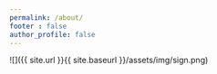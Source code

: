 ```yaml
---
permalink: /about/
footer : false
author_profile: false
---
```


![]({{ site.url }}{{ site.baseurl }}/assets/img/sign.png)

